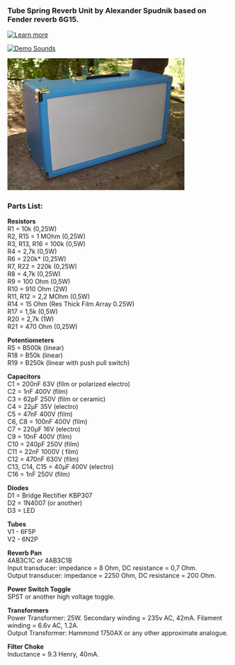 ### Tube Spring Reverb Unit by Alexander Spudnik based on Fender reverb 6G15.
[![Learn more](https://img.shields.io/badge/Learn_more-orange.svg )](https://mrspudnik.blogspot.com/2019/07/king-reverb.html)

[![Demo Sounds](https://img.shields.io/badge/Demo_Sounds-youtube-red.svg )](https://www.youtube.com/watch?v=NOCHVADDLt0)

<img src="https://raw.githubusercontent.com/AlSpudnik/Spring-Reverb-Unit/main/photo/rev32.JPG" width="400">

### Parts List:
<b>Resistors</b>
<br />
R1 = 10k (0,25W)
<br />
R2, R15 = 1 MOhm (0,25W)
<br />
R3, R13, R16 = 100k (0,5W)
<br />
R4 = 2,7k (0,5W)
<br />
R6 = 220k* (0,25W)
<br />
R7, R22 = 220k (0,25W)
<br />
R8 = 4,7k (0,25W)
<br />
R9 = 100 Ohm (0,5W)
<br />
R10 = 910 Ohm (2W)
<br />
R11, R12 = 2,2 MOhm (0,5W)
<br />
R14 =  15 Ohm (Res Thick Film Array 0.25W)
<br />
R17 = 1,5k (0,5W)
<br />
R20 = 2,7k (1W) 
<br />
R21 = 470 Ohm (0,25W)

<b>Potentiometers</b>
<br />
R5 = B500k (linear)
<br />
R18 = B50k  (linear)
<br />
R19 = B250k (linear with push pull switch)

<b>Capacitors</b>
<br />
C1 = 200nF 63V (film or polarized electro)
<br />
C2 = 1nF 400V (film)
<br />
C3 = 62pF 250V (film or ceramic)
<br />
C4 = 22µF 35V (electro)
<br />
C5 = 47nF 400V (film)
<br />
C6, C8 = 100nF 400V (film)
<br />
C7 = 220µF 16V (electro)
<br />
C9 = 10nF 400V (film)
<br />
C10 = 240pF 250V (film)
<br />
C11 = 22nF 1000V ( film)
<br />
C12 = 470nF 630V (film)
<br />
C13, C14, C15 = 40µF 400V (electro)
<br />
C16 = 1nF 250V (film)

<b>Diodes</b>
<br />
D1 = Bridge Rectifier KBP307
<br />
D2 = 1N4007 (or another)
<br />
D3 = LED

<b>Tubes</b>
<br />
V1 - 6F5P
<br />
V2 - 6N2P

<b>Reverb Pan</b>
<br />
4AB3C1C or 4AB3C1B
<br />
Input transducer: impedanсe = 8 Ohm, DC resistance = 0,7 Ohm.
<br />
Output transducer: impedanсe = 2250 Ohm, DC resistance = 200 Ohm.

<b>Power Switch Toggle</b>
<br />
SPST or another high voltage toggle.

<b>Transformers</b>
<br />
Power Transformer: 25W. Secondary winding = 235v AC, 42mA. Filament winding = 6.6v AC, 1.2A.
<br />
Output Transformer: Hammond 1750AX or any other approximate analogue.

<b>Filter Choke</b>
<br />
Inductance = 9.3 Henry, 40mA.
